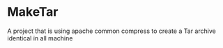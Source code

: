 # MakeTar
A project that is using apache common compress to create a Tar archive identical in all machine

